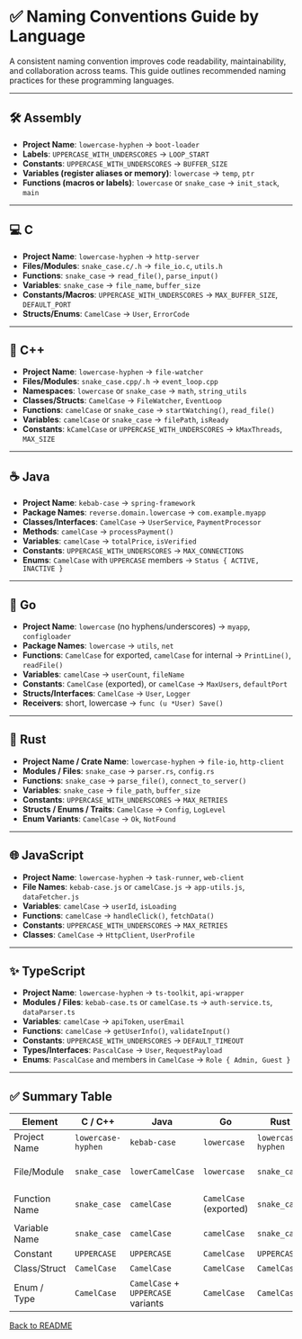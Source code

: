 # ✅ Naming Conventions Guide by Language

A consistent naming convention improves code readability, maintainability, and collaboration across teams. This guide outlines recommended naming practices for these programming languages.

---

## 🛠️ Assembly

- **Project Name**: `lowercase-hyphen` → `boot-loader`
- **Labels**: `UPPERCASE_WITH_UNDERSCORES` → `LOOP_START`
- **Constants**: `UPPERCASE_WITH_UNDERSCORES` → `BUFFER_SIZE`
- **Variables (register aliases or memory)**: `lowercase` → `temp`, `ptr`
- **Functions (macros or labels)**: `lowercase` or `snake_case` → `init_stack`, `main`

---

## 💻 C

- **Project Name**: `lowercase-hyphen` → `http-server`
- **Files/Modules**: `snake_case.c/.h` → `file_io.c`, `utils.h`
- **Functions**: `snake_case` → `read_file()`, `parse_input()`
- **Variables**: `snake_case` → `file_name`, `buffer_size`
- **Constants/Macros**: `UPPERCASE_WITH_UNDERSCORES` → `MAX_BUFFER_SIZE`, `DEFAULT_PORT`
- **Structs/Enums**: `CamelCase` → `User`, `ErrorCode`

---

## 🧩 C++

- **Project Name**: `lowercase-hyphen` → `file-watcher`
- **Files/Modules**: `snake_case.cpp/.h` → `event_loop.cpp`
- **Namespaces**: `lowercase` or `snake_case` → `math`, `string_utils`
- **Classes/Structs**: `CamelCase` → `FileWatcher`, `EventLoop`
- **Functions**: `camelCase` or `snake_case` → `startWatching()`, `read_file()`
- **Variables**: `camelCase` or `snake_case` → `filePath`, `isReady`
- **Constants**: `kCamelCase` or `UPPERCASE_WITH_UNDERSCORES` → `kMaxThreads`, `MAX_SIZE`

---

## ☕ Java

- **Project Name**: `kebab-case` → `spring-framework`
- **Package Names**: `reverse.domain.lowercase` → `com.example.myapp`
- **Classes/Interfaces**: `CamelCase` → `UserService`, `PaymentProcessor`
- **Methods**: `camelCase` → `processPayment()`
- **Variables**: `camelCase` → `totalPrice`, `isVerified`
- **Constants**: `UPPERCASE_WITH_UNDERSCORES` → `MAX_CONNECTIONS`
- **Enums**: `CamelCase` with `UPPERCASE` members → `Status { ACTIVE, INACTIVE }`

---

## 🐹 Go

- **Project Name**: `lowercase` (no hyphens/underscores) → `myapp`, `configloader`
- **Package Names**: `lowercase` → `utils`, `net`
- **Functions**: `CamelCase` for exported, `camelCase` for internal → `PrintLine()`, `readFile()`
- **Variables**: `camelCase` → `userCount`, `fileName`
- **Constants**: `CamelCase` (exported), or `camelCase` → `MaxUsers`, `defaultPort`
- **Structs/Interfaces**: `CamelCase` → `User`, `Logger`
- **Receivers**: short, lowercase → `func (u *User) Save()`

---

## 🦀 Rust

- **Project Name / Crate Name**: `lowercase-hyphen` → `file-io`, `http-client`
- **Modules / Files**: `snake_case` → `parser.rs`, `config.rs`
- **Functions**: `snake_case` → `parse_file()`, `connect_to_server()`
- **Variables**: `snake_case` → `file_path`, `buffer_size`
- **Constants**: `UPPERCASE_WITH_UNDERSCORES` → `MAX_RETRIES`
- **Structs / Enums / Traits**: `CamelCase` → `Config`, `LogLevel`
- **Enum Variants**: `CamelCase` → `Ok`, `NotFound`

---

## 🌐 JavaScript

- **Project Name**: `lowercase-hyphen` → `task-runner`, `web-client`
- **File Names**: `kebab-case.js` or `camelCase.js` → `app-utils.js`, `dataFetcher.js`
- **Variables**: `camelCase` → `userId`, `isLoading`
- **Functions**: `camelCase` → `handleClick()`, `fetchData()`
- **Constants**: `UPPERCASE_WITH_UNDERSCORES` → `MAX_RETRIES`
- **Classes**: `CamelCase` → `HttpClient`, `UserProfile`

---

## ✨ TypeScript

- **Project Name**: `lowercase-hyphen` → `ts-toolkit`, `api-wrapper`
- **Modules / Files**: `kebab-case.ts` or `camelCase.ts` → `auth-service.ts`, `dataParser.ts`
- **Variables**: `camelCase` → `apiToken`, `userEmail`
- **Functions**: `camelCase` → `getUserInfo()`, `validateInput()`
- **Constants**: `UPPERCASE_WITH_UNDERSCORES` → `DEFAULT_TIMEOUT`
- **Types/Interfaces**: `PascalCase` → `User`, `RequestPayload`
- **Enums**: `PascalCase` and members in `CamelCase` → `Role { Admin, Guest }`

---

## ✅ Summary Table

| Element         | C / C++       | Java           | Go            | Rust          | JS / TS       | Assembly       |
|------------------|----------------|----------------|----------------|----------------|----------------|-----------------|
| Project Name     | `lowercase-hyphen` | `kebab-case`   | `lowercase`   | `lowercase-hyphen` | `kebab-case`   | `lowercase-hyphen` |
| File/Module      | `snake_case`  | `lowerCamelCase` | `lowercase`   | `snake_case`  | `camelCase` / `kebab-case` | `snake_case` |
| Function Name    | `snake_case`  | `camelCase`    | `CamelCase` (exported) | `snake_case` | `camelCase`    | `snake_case` / `lowercase` |
| Variable Name    | `snake_case`  | `camelCase`    | `camelCase`   | `snake_case`  | `camelCase`    | `lowercase` |
| Constant         | `UPPERCASE`   | `UPPERCASE`    | `CamelCase`   | `UPPERCASE`   | `UPPERCASE`    | `UPPERCASE` |
| Class/Struct     | `CamelCase`   | `CamelCase`    | `CamelCase`   | `CamelCase`   | `CamelCase`    | (N/A) |
| Enum / Type      | `CamelCase`   | `CamelCase` + `UPPERCASE` variants | `CamelCase` | `CamelCase`   | `PascalCase`   | (N/A) |

[Back to README](../README.md)